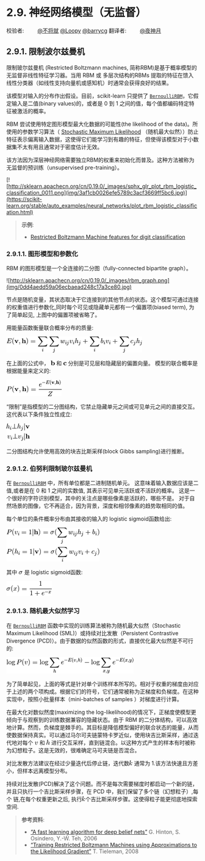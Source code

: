 # 2.9. 神经网络模型（无监督）

校验者:
        [@不将就](https://github.com/apachecn/scikit-learn-doc-zh)
        [@Loopy](https://github.com/loopyme)
        [@barrycg](https://github.com/barrycg)
翻译者:
        [@夜神月](https://github.com/apachecn/scikit-learn-doc-zh)

## 2.9.1. 限制波尔兹曼机

限制玻尔兹曼机 (Restricted Boltzmann machines, 简称RBM)是基于概率模型的无监督非线性特征学习器。当用 RBM 或 多层次结构的RBMs 提取的特征在馈入线性分类器（如线性支持向量机或感知机）时通常会获得良好的结果。

该模型对输入的分布作出假设。目前，scikit-learn 只提供了 [`BernoulliRBM`](https://scikit-learn.org/stable/modules/generated/sklearn.neural_network.BernoulliRBM.html#sklearn.neural_network.BernoulliRBM "sklearn.neural_network.BernoulliRBM")，它假定输入是二值(binary values)的，或者是 0 到 1 之间的值，每个值都编码特定特征被激活的概率。

RBM 尝试使用特定图形模型最大化数据的可能性(the likelihood of the data)。所使用的参数学习算法（ [Stochastic Maximum Likelihood](#sml) （随机最大似然））防止特征表示偏离输入数据，这使得它们能学习到有趣的特征，但使得该模型对于小数据集不太有用且通常对于密度估计无效。

该方法因为深层神经网络需要独立RBM的权重来初始化而普及。这种方法被称为无监督的预训练（unsupervised pre-training）。

[![http://sklearn.apachecn.org/cn/0.19.0/_images/sphx_glr_plot_rbm_logistic_classification_0011.png](img/3af1cb0026efe5789c3acf3669ff5bc6.jpg)](https://scikit-learn.org/stable/auto_examples/neural_networks/plot_rbm_logistic_classification.html)

> **示例**:
>*   [Restricted Boltzmann Machine features for digit classification](https://scikit-learn.org/stable/auto_examples/neural_networks/plot_rbm_logistic_classification.html#sphx-glr-auto-examples-neural-networks-plot-rbm-logistic-classification-py)

### 2.9.1.1. 图形模型和参数化

RBM 的图形模型是一个全连接的二分图（fully-connected bipartite graph）。

![http://sklearn.apachecn.org/cn/0.19.0/_images/rbm_graph.png](img/0dd4aedd59a06ecbaead248c17a3ce80.jpg)

节点是随机变量，其状态取决于它连接到的其他节点的状态。这个模型可通过连接的权重值进行参数化,同时每个可见或隐藏单元都有一个偏置项(biased term), 为了简单起见, 上图中的偏置项被省略了。

用能量函数衡量联合概率分布的质量:

![E(\mathbf{v}, \mathbf{h}) = \sum_i \sum_j w_{ij}v_ih_j + \sum_i b_iv_i  + \sum_j c_jh_j](img/5959a6fe3c27570b7d474f26126eb628.jpg)


在上面的公式中， ![\mathbf{b}](img/4dee38783cbd4faef5d5639ce23a5c59.jpg) 和 ![\mathbf{c}](img/a4dd5119f3eeb13b99180aab64917975.jpg) 分别是可见层和隐藏层的偏置向量。 模型的联合概率是根据能量来定义的:

![P(\mathbf{v}, \mathbf{h}) = \frac{e^{-E(\mathbf{v}, \mathbf{h})}}{Z}](img/224162d8cfff6c8ad85718be6b261b70.jpg)

“限制”是指模型的二分图结构，它禁止隐藏单元之间或可见单元之间的直接交互。 这代表以下条件独立性成立:


![h_i \bot h_j | \mathbf{v} \\v_i \bot v_j | \mathbf{h}](img/9521899a181a367c5873e61b9f7785ce.jpg)


二分图结构允许使用高效的块吉比斯采样(block Gibbs sampling)进行推断。

### 2.9.1.2. 伯努利限制玻尔兹曼机

在 [`BernoulliRBM`](https://scikit-learn.org/stable/modules/generated/sklearn.neural_network.BernoulliRBM.html#sklearn.neural_network.BernoulliRBM "sklearn.neural_network.BernoulliRBM") 中，所有单位都是二进制随机单元。 这意味着输入数据应该是二值,或者是在 0 和 1 之间的实数值, 其表示可见单元活跃或不活跃的概率。 这是一个很好的字符识别模型，其中的关注点是哪些像素是活跃的，哪些不是。 对于自然场景的图像，它不再适合，因为背景，深度和相邻像素的趋势取相同的值。

每个单位的条件概率分布由其接收的输入的 logistic sigmoid函数给出:


![P(v_i=1|\mathbf{h}) = \sigma(\sum_j w_{ij}h_j + b_i) \\P(h_i=1|\mathbf{v}) = \sigma(\sum_i w_{ij}v_i + c_j)](img/e6811d3f6333e9490d602db8dc1e3d96.jpg)


其中 ![\sigma](img/8c4a5c99b21079b9fb1be49910ff96e3.jpg) 是 logistic sigmoid函数:

![\sigma(x) = \frac{1}{1 + e^{-x}}](img/f1c8c9b812ae1b6ec189eda900e47269.jpg)

### 2.9.1.3. 随机最大似然学习

在 [`BernoulliRBM`](https://scikit-learn.org/stable/modules/generated/sklearn.neural_network.BernoulliRBM.html#sklearn.neural_network.BernoulliRBM "sklearn.neural_network.BernoulliRBM") 函数中实现的训练算法被称为随机最大似然（Stochastic Maximum Likelihood (SML)）或持续对比发散（Persistent Contrastive Divergence (PCD)）。由于数据的似然函数的形式，直接优化最大似然是不可行的:

![\log P(v) = \log \sum_h e^{-E(v, h)} - \log \sum_{x, y} e^{-E(x, y)}](img/1252aa7af065b0afd424b2ff01b4e2a5.jpg)

为了简单起见，上面的等式是针对单个训练样本所写的。相对于权重的梯度由对应于上述的两个项构成。根据它们的符号，它们通常被称为正梯度和负梯度。在这种实现中，按照小批量样本（mini-batches of samples ）对梯度进行计算。

在最大化对数似然度(maximizing the log-likelihood)的情况下，正梯度使模型更倾向于与观察到的训练数据兼容的隐藏状态。由于 RBM 的二分体结构，可以高效地计算。然而，负梯度是棘手的。其目标是降低模型偏好的联合状态的能量，从而使数据保持真实。可以通过马尔可夫链蒙特卡罗近似，使用块吉比斯采样，通过迭代地对每个 ![v](img/ce7fd91ddb116ab5d747de0316caf657.jpg) 和 ![h](img/c5f49595b56010ad04fce358940848e5.jpg) 进行交互采样，直到链混合。以这种方式产生的样本有时被称为幻想粒子。这是无效的，很难确定马可夫链是否混合。

对比发散方法建议在经过少量迭代后停止链，迭代数![k](img/f93871977da52a6d11045d57c3e18728.jpg) 通常为 1.该方法快速且方差小，但样本远离模型分布。

持续对比发散(PCD)解决了这个问题。而不是每次需要梯度时都启动一个新的链，并且只执行一个吉比斯采样步骤，在 PCD 中，我们保留了多个链（幻想粒子）,每个 链,在每个权重更新之后, 执行![k](img/f93871977da52a6d11045d57c3e18728.jpg)个吉比斯采样步骤。这使得粒子能更彻底地探索空间.

> **参考资料**:
>*   [“A fast learning algorithm for deep belief nets”](http://www.cs.toronto.edu/~hinton/absps/fastnc.pdf) G. Hinton, S. Osindero, Y.-W. Teh, 2006
>*   [“Training Restricted Boltzmann Machines using Approximations to the Likelihood Gradient”](http://www.cs.toronto.edu/~tijmen/pcd/pcd.pdf) T. Tieleman, 2008

